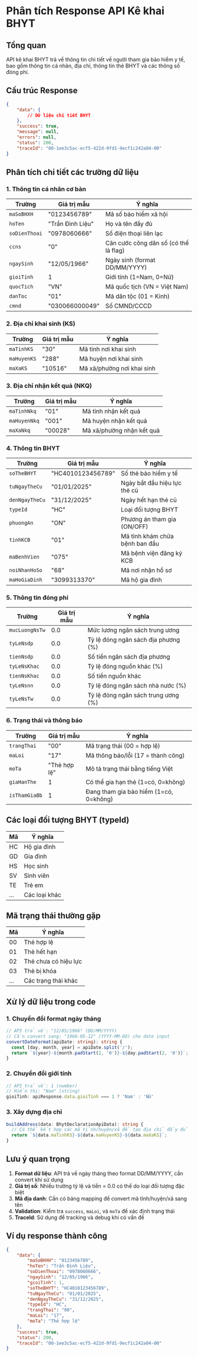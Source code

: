 # Phân tích Response API Kê khai BHYT

## Tổng quan

API kê khai BHYT trả về thông tin chi tiết về người tham gia bảo hiểm y tế, bao gồm thông tin cá nhân, địa chỉ, thông tin thẻ BHYT và các thông số đóng phí.

## Cấu trúc Response

```json
{
    "data": {
        // Dữ liệu chi tiết BHYT
    },
    "success": true,
    "message": null,
    "errors": null,
    "status": 200,
    "traceId": "00-1ee3c5ac-ecf5-422d-9fd1-9ecf1c242a04-00"
}
```

## Phân tích chi tiết các trường dữ liệu

### 1. Thông tin cá nhân cơ bản

| Trường | Giá trị mẫu | Ý nghĩa |
|--------|-------------|---------|
| `maSoBHXH` | "0123456789" | Mã số bảo hiểm xã hội |
| `hoTen` | "Trần Đình Liệu" | Họ và tên đầy đủ |
| `soDienThoai` | "0978060666" | Số điện thoại liên lạc |
| `ccns` | "0" | Căn cước công dân số (có thể là flag) |
| `ngaySinh` | "12/05/1966" | Ngày sinh (format DD/MM/YYYY) |
| `gioiTinh` | 1 | Giới tính (1=Nam, 0=Nữ) |
| `quocTich` | "VN" | Mã quốc tịch (VN = Việt Nam) |
| `danToc` | "01" | Mã dân tộc (01 = Kinh) |
| `cmnd` | "030066000049" | Số CMND/CCCD |

### 2. Địa chỉ khai sinh (KS)

| Trường | Giá trị mẫu | Ý nghĩa |
|--------|-------------|---------|
| `maTinhKS` | "30" | Mã tỉnh nơi khai sinh |
| `maHuyenKS` | "288" | Mã huyện nơi khai sinh |
| `maXaKS` | "10516" | Mã xã/phường nơi khai sinh |

### 3. Địa chỉ nhận kết quả (NKQ)

| Trường | Giá trị mẫu | Ý nghĩa |
|--------|-------------|---------|
| `maTinhNkq` | "01" | Mã tỉnh nhận kết quả |
| `maHuyenNkq` | "001" | Mã huyện nhận kết quả |
| `maXaNkq` | "00028" | Mã xã/phường nhận kết quả |

### 4. Thông tin BHYT

| Trường | Giá trị mẫu | Ý nghĩa |
|--------|-------------|---------|
| `soTheBHYT` | "HC4010123456789" | Số thẻ bảo hiểm y tế |
| `tuNgayTheCu` | "01/01/2025" | Ngày bắt đầu hiệu lực thẻ cũ |
| `denNgayTheCu` | "31/12/2025" | Ngày hết hạn thẻ cũ |
| `typeId` | "HC" | Loại đối tượng BHYT |
| `phuongAn` | "ON" | Phương án tham gia (ON/OFF) |
| `tinhKCB` | "01" | Mã tỉnh khám chữa bệnh ban đầu |
| `maBenhVien` | "075" | Mã bệnh viện đăng ký KCB |
| `noiNhanHoSo` | "68" | Mã nơi nhận hồ sơ |
| `maHoGiaDinh` | "3099313370" | Mã hộ gia đình |

### 5. Thông tin đóng phí

| Trường | Giá trị mẫu | Ý nghĩa |
|--------|-------------|---------|
| `mucLuongNsTw` | 0.0 | Mức lương ngân sách trung ương |
| `tyLeNsdp` | 0.0 | Tỷ lệ đóng ngân sách địa phương (%) |
| `tienNsdp` | 0.0 | Số tiền ngân sách địa phương |
| `tyLeNsKhac` | 0.0 | Tỷ lệ đóng nguồn khác (%) |
| `tienNsKhac` | 0.0 | Số tiền nguồn khác |
| `tyLeNsnn` | 0.0 | Tỷ lệ đóng ngân sách nhà nước (%) |
| `tyLeNsTw` | 0.0 | Tỷ lệ đóng ngân sách trung ương (%) |

### 6. Trạng thái và thông báo

| Trường | Giá trị mẫu | Ý nghĩa |
|--------|-------------|---------|
| `trangThai` | "00" | Mã trạng thái (00 = hợp lệ) |
| `maLoi` | "17" | Mã thông báo/lỗi (17 = thành công) |
| `moTa` | "Thẻ hợp lệ" | Mô tả trạng thái bằng tiếng Việt |
| `giaHanThe` | 1 | Có thể gia hạn thẻ (1=có, 0=không) |
| `isThamGiaBb` | 1 | Đang tham gia bảo hiểm (1=có, 0=không) |

## Các loại đối tượng BHYT (typeId)

| Mã | Ý nghĩa |
|----|---------|
| HC | Hộ gia đình |
| GD | Gia đình |
| HS | Học sinh |
| SV | Sinh viên |
| TE | Trẻ em |
| ... | Các loại khác |

## Mã trạng thái thường gặp

| Mã | Ý nghĩa |
|----|---------|
| 00 | Thẻ hợp lệ |
| 01 | Thẻ hết hạn |
| 02 | Thẻ chưa có hiệu lực |
| 03 | Thẻ bị khóa |
| ... | Các trạng thái khác |

## Xử lý dữ liệu trong code

### 1. Chuyển đổi format ngày tháng
```typescript
// API trả về: "12/05/1966" (DD/MM/YYYY)
// Cần convert sang: "1966-05-12" (YYYY-MM-DD) cho date input
convertDateFormat(apiDate: string): string {
  const [day, month, year] = apiDate.split('/');
  return `${year}-${month.padStart(2, '0')}-${day.padStart(2, '0')}`;
}
```

### 2. Chuyển đổi giới tính
```typescript
// API trả về: 1 (number)
// Hiển thị: "Nam" (string)
gioiTinh: apiResponse.data.gioiTinh === 1 ? 'Nam' : 'Nữ'
```

### 3. Xây dựng địa chỉ
```typescript
buildAddress(data: BhytDeclarationApiData): string {
  // Có thể kết hợp các mã tỉnh/huyện/xã để tạo địa chỉ đầy đủ
  return `${data.maTinhKS}-${data.maHuyenKS}-${data.maXaKS}`;
}
```

## Lưu ý quan trọng

1. **Format dữ liệu**: API trả về ngày tháng theo format DD/MM/YYYY, cần convert khi sử dụng
2. **Giá trị số**: Nhiều trường tỷ lệ và tiền = 0.0 có thể do loại đối tượng đặc biệt
3. **Mã địa danh**: Cần có bảng mapping để convert mã tỉnh/huyện/xã sang tên
4. **Validation**: Kiểm tra `success`, `maLoi`, và `moTa` để xác định trạng thái
5. **TraceId**: Sử dụng để tracking và debug khi có vấn đề

## Ví dụ response thành công

```json
{
    "data": {
        "maSoBHXH": "0123456789",
        "hoTen": "Trần Đình Liệu",
        "soDienThoai": "0978060666",
        "ngaySinh": "12/05/1966",
        "gioiTinh": 1,
        "soTheBHYT": "HC4010123456789",
        "tuNgayTheCu": "01/01/2025",
        "denNgayTheCu": "31/12/2025",
        "typeId": "HC",
        "trangThai": "00",
        "maLoi": "17",
        "moTa": "Thẻ hợp lệ"
    },
    "success": true,
    "status": 200,
    "traceId": "00-1ee3c5ac-ecf5-422d-9fd1-9ecf1c242a04-00"
}
```
